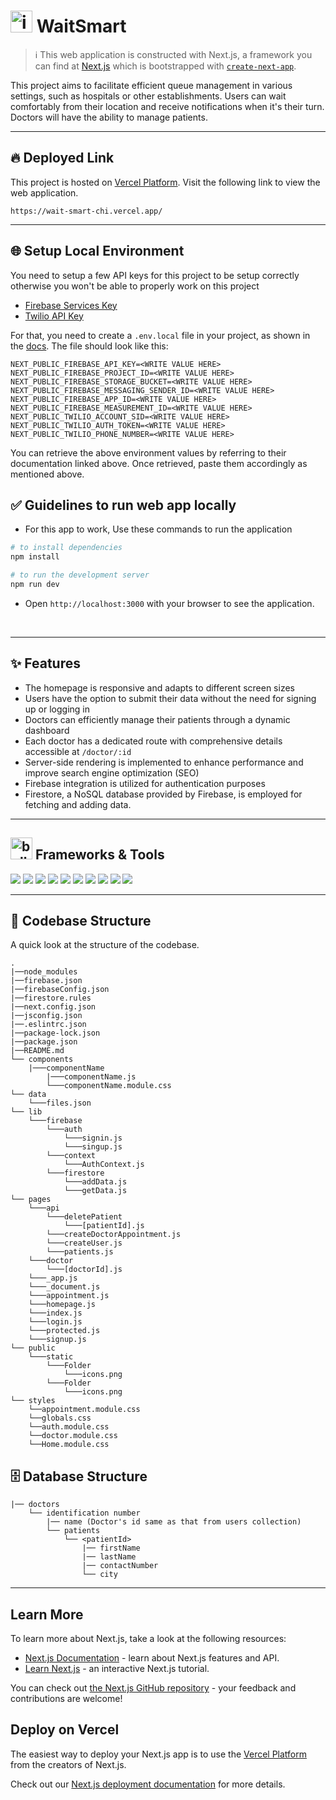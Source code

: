 
# <img src="https://github.com/Anmol-Baranwal/WaitSmart/assets/74038190/cfd5e684-36b7-46e6-a028-a280263c5128" alt="icon of todo list" width="35" /> WaitSmart

> :information_source: This web application is constructed with Next.js, a framework you can find at [Next.js](https://nextjs.org/) which is bootstrapped with [`create-next-app`](https://github.com/vercel/next.js/tree/canary/packages/create-next-app).

This project aims to facilitate efficient queue management in various settings, such as hospitals or other establishments. Users can wait comfortably from their location and receive notifications when it's their turn. Doctors will have the ability to manage patients.

<hr>

## :fire: Deployed Link ##

This project is hosted on [Vercel Platform](https://vercel.com/). Visit the following link to view the web application.

```
https://wait-smart-chi.vercel.app/
```
<hr>

## 🌐 Setup Local Environment

You need to setup a few API keys for this project to be setup correctly otherwise you won't be able to properly work on this project

- [Firebase Services Key](https://firebase.google.com/)
- [Twilio API Key](https://www.twilio.com/docs/sms/api/message-resource#create-a-message-resource)

For that, you need to create a `.env.local` file in your project, as shown in the [docs](https://nextjs.org/docs/basic-features/environment-variables#loading-environment-variables). The file should look like this:

```
NEXT_PUBLIC_FIREBASE_API_KEY=<WRITE VALUE HERE>
NEXT_PUBLIC_FIREBASE_PROJECT_ID=<WRITE VALUE HERE>
NEXT_PUBLIC_FIREBASE_STORAGE_BUCKET=<WRITE VALUE HERE>
NEXT_PUBLIC_FIREBASE_MESSAGING_SENDER_ID=<WRITE VALUE HERE>
NEXT_PUBLIC_FIREBASE_APP_ID=<WRITE VALUE HERE>
NEXT_PUBLIC_FIREBASE_MEASUREMENT_ID=<WRITE VALUE HERE>
NEXT_PUBLIC_TWILIO_ACCOUNT_SID=<WRITE VALUE HERE>
NEXT_PUBLIC_TWILIO_AUTH_TOKEN=<WRITE VALUE HERE>
NEXT_PUBLIC_TWILIO_PHONE_NUMBER=<WRITE VALUE HERE>
```

You can retrieve the above environment values by referring to their documentation linked above. Once retrieved, paste them accordingly as mentioned above.

## ✅ Guidelines to run web app locally

- For this app to work, Use these commands to run the application

```bash
# to install dependencies 
npm install

# to run the development server
npm run dev
```

- Open `http://localhost:3000` with your browser to see the application.

<br>

<hr>

## ✨ Features

- The homepage is responsive and adapts to different screen sizes
- Users have the option to submit their data without the need for signing up or logging in
- Doctors can efficiently manage their patients through a dynamic dashboard
- Each doctor has a dedicated route with comprehensive details accessible at `/doctor/:id`
- Server-side rendering is implemented to enhance performance and improve search engine optimization (SEO)
- Firebase integration is utilized for authentication purposes
- Firestore, a NoSQL database provided by Firebase, is employed for fetching and adding data.

<hr>

## <img src="https://user-images.githubusercontent.com/74038190/221857984-5bf77e81-6f65-4502-a7c8-f29a978efb3f.png" alt="bullseye" width="35" /> Frameworks & Tools
<img src="https://img.shields.io/badge/next.js-000000?style=for-the-badge&logo=nextdotjs&logoColor=white" /> <img src="https://img.shields.io/badge/JavaScript-323330?style=for-the-badge&logo=javascript&logoColor=F7DF1E" />
<img src="https://img.shields.io/badge/React-20232A?style=for-the-badge&logo=react&logoColor=61DAFB" />
<img src="https://img.shields.io/badge/firebase-ffca28?style=for-the-badge&logo=firebase&logoColor=black" />
<img src="https://img.shields.io/badge/GitHub-100000?style=for-the-badge&logo=github&logoColor=white" />
<img src="https://img.shields.io/badge/Chakra--UI-319795?style=for-the-badge&logo=chakra-ui&logoColor=white" />
<img src="https://img.shields.io/badge/CSS3-1572B6?style=for-the-badge&logo=css3&logoColor=white" />
<img src="https://img.shields.io/badge/npm-CB3837?style=for-the-badge&logo=npm&logoColor=white" />
<img src="https://img.shields.io/badge/Lighthouse-F44B21?style=for-the-badge&logo=Lighthouse&logoColor=white" />
<img src="https://img.shields.io/badge/Vercel-000000?style=for-the-badge&logo=vercel&logoColor=white" />

<hr>

## 📂 Codebase Structure

A quick look at the structure of the codebase.

```
.
|──node_modules
|──firebase.json
|──firebaseConfig.json
|──firestore.rules
|──next.config.json
|──jsconfig.json
|──.eslintrc.json
|──package-lock.json
|──package.json
|──README.md
└── components
    |───componentName
        |───componentName.js
        └───componentName.module.css
└── data
    └───files.json
└── lib
    └───firebase
        └───auth
            └───signin.js
            └───singup.js
        └───context
            └───AuthContext.js
        └───firestore
            └───addData.js
            └───getData.js
└── pages
    └───api
        └───deletePatient
            └───[patientId].js
        └───createDoctorAppointment.js
        └───createUser.js
        └───patients.js
    └───doctor
        └───[doctorId].js
    └───_app.js
    └───_document.js
    └───appointment.js
    └───homepage.js
    └───index.js
    └───login.js
    └───protected.js
    └───signup.js
└── public
    └───static
        └───Folder
            └───icons.png
        └───Folder
            └───icons.png
└── styles
    └──appointment.module.css
    └──globals.css
    └──auth.module.css
    └──doctor.module.css
    └──Home.module.css
```

## 🗄️ Database Structure

```
|── doctors
    └── identification number
        |── name (Doctor's id same as that from users collection)
        └── patients
            └── <patientId>
                |── firstName
                |── lastName
                |── contactNumber
                └── city
```

<hr>
 
## Learn More

To learn more about Next.js, take a look at the following resources:

- [Next.js Documentation](https://nextjs.org/docs) - learn about Next.js features and API.
- [Learn Next.js](https://nextjs.org/learn) - an interactive Next.js tutorial.

You can check out [the Next.js GitHub repository](https://github.com/vercel/next.js/) - your feedback and contributions are welcome!

## Deploy on Vercel

The easiest way to deploy your Next.js app is to use the [Vercel Platform](https://vercel.com/new?utm_medium=default-template&filter=next.js&utm_source=create-next-app&utm_campaign=create-next-app-readme) from the creators of Next.js.

Check out our [Next.js deployment documentation](https://nextjs.org/docs/deployment) for more details.
